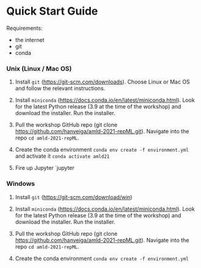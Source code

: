 # Quick Start Guide

Requirements:
* the internet
* git
* conda

### Unix (Linux / Mac OS)

1. Install `git` (https://git-scm.com/downloads). Choose Linux or Mac OS and follow the relevant instructions.

2. Install `miniconda` (https://docs.conda.io/en/latest/miniconda.html). Look for the latest Python release (3.9 at the time of the workshop) and download the installer. Run the installer.

3. Pull the workshop GitHub repo (git clone https://github.com/hanveiga/amld-2021-repML.git). Navigate into the repo `cd amld-2021-repML`.

4. Create the conda environment `conda env create -f environment.yml` and activate it `conda activate amld21`

5. Fire up Jupyter `jupyter

### Windows

1. Install `git` (https://git-scm.com/download/win)

2. Install `miniconda` (https://docs.conda.io/en/latest/miniconda.html). Look for the latest Python release (3.9 at the time of the workshop) and download the installer. Run the installer.

3. Pull the workshop GitHub repo (git clone https://github.com/hanveiga/amld-2021-repML.git). Navigate into the repo `cd amld-2021-repML`.

5. Create the conda environment `conda env create -f environment.yml`
